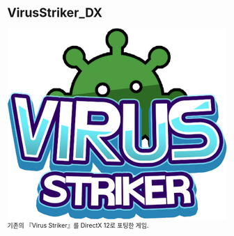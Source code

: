 # VirusStriker_DX
 ![Virus Striker](./Resources/Sprites/GUI/Sprite_Logo.png)
 기존의 『Virus Striker』를 DirectX 12로 포팅한 게임.

